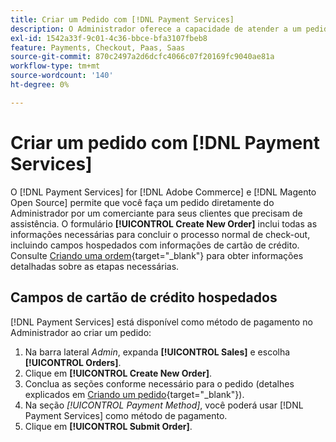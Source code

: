 ```yaml
---
title: Criar um Pedido com [!DNL Payment Services]
description: O Administrador oferece a capacidade de atender a um pedido usando  [!DNL Payment Services]  diretamente do Administrador por um comerciante para seus clientes que precisam de assistência.
exl-id: 1542a33f-9c01-4c36-bbce-bfa3107fbeb8
feature: Payments, Checkout, Paas, Saas
source-git-commit: 870c2497a2d6dcfc4066c07f20169fc9040ae81a
workflow-type: tm+mt
source-wordcount: '140'
ht-degree: 0%

---
```


# Criar um pedido com [!DNL Payment Services]

O [!DNL Payment Services] for [!DNL Adobe Commerce] e [!DNL Magento Open Source] permite que você faça um pedido diretamente do Administrador por um comerciante para seus clientes que precisam de assistência. O formulário **[!UICONTROL Create New Order]** inclui todas as informações necessárias para concluir o processo normal de check-out, incluindo campos hospedados com informações de cartão de crédito. Consulte [Criando uma ordem](https://experienceleague.adobe.com/en/docs/commerce-admin/stores-sales/point-of-purchase/assist/customer-account-create-order){target="_blank"} para obter informações detalhadas sobre as etapas necessárias.

## Campos de cartão de crédito hospedados

[!DNL Payment Services] está disponível como método de pagamento no Administrador ao criar um pedido:

1. Na barra lateral _Admin_, expanda **[!UICONTROL Sales]** e escolha **[!UICONTROL Orders]**.
1. Clique em **[!UICONTROL Create New Order]**.
1. Conclua as seções conforme necessário para o pedido (detalhes explicados em [Criando um pedido](https://experienceleague.adobe.com/en/docs/commerce-admin/stores-sales/point-of-purchase/assist/customer-account-create-order){target="_blank"}).
1. Na seção _[!UICONTROL Payment Method]_, você poderá usar [!DNL Payment Services] como método de pagamento.
1. Clique em **[!UICONTROL Submit Order]**.
